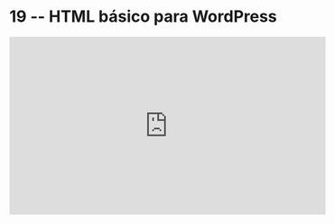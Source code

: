 # 19 -- HTML básico para WordPress

<iframe 
        width="560" 
        height="315" 
        src="https://www.youtube.com/embed/nRMQLisPY_k" 
        title="YouTube video player" 
        frameborder="0" 
        allow="accelerometer; autoplay; clipboard-write; encrypted-media; gyroscope; picture-in-picture" 
        allowfullscreen
        >
</iframe>

